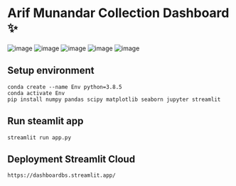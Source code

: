 # Arif Munandar Collection Dashboard ✨

![image](https://github.com/arif1403/dashboard-bike-share/assets/58334129/675be830-449a-4a92-9341-df4936ce3bea)
![image](https://github.com/arif1403/dashboard-bike-share/assets/58334129/76f58af3-26eb-4d61-898d-1d9821b45407)
![image](https://github.com/arif1403/dashboard-bike-share/assets/58334129/c12fb6c3-7ee3-4ccf-8125-665014261db7)
![image](https://github.com/arif1403/dashboard-bike-share/assets/58334129/0e702ffb-46f5-4753-9961-24738c58d713)
![image](https://github.com/arif1403/dashboard-bike-share/assets/58334129/90785170-4d8e-40ff-b128-ba083a459d18)


## Setup environment
```
conda create --name Env python=3.8.5
conda activate Env
pip install numpy pandas scipy matplotlib seaborn jupyter streamlit
```

## Run steamlit app
```
streamlit run app.py
```

## Deployment Streamlit Cloud
```
https://dashboardbs.streamlit.app/
```

